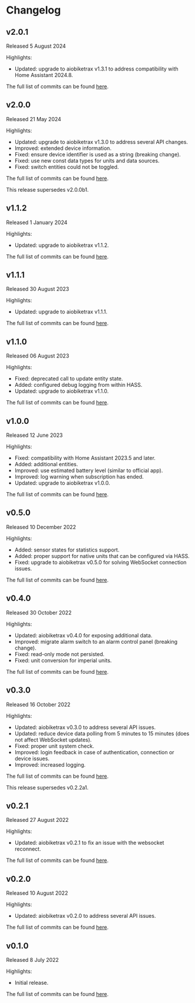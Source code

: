 # Changelog

## v2.0.1
Released 5 August 2024

Highlights:
* Updated: upgrade to aiobiketrax v1.3.1 to address compatibility with Home Assistant 2024.8.

The full list of commits can be found [here](https://github.com/basilfx/homeassistant-biketrax/compare/v2.0.0...v2.0.1).

## v2.0.0
Released 21 May 2024

Highlights:
* Updated: upgrade to aiobiketrax v1.3.0 to address several API changes.
* Improved: extended device information.
* Fixed: ensure device identifier is used as a string (breaking change).
* Fixed: use new const data types for units and data sources.
* Fixed: switch entities could not be toggled.

The full list of commits can be found [here](https://github.com/basilfx/homeassistant-biketrax/compare/v1.1.2...v2.0.0).

This release supersedes v2.0.0b1.

## v1.1.2
Released 1 January 2024

Highlights:
* Updated: upgrade to aiobiketrax v1.1.2.

The full list of commits can be found [here](https://github.com/basilfx/homeassistant-biketrax/compare/v1.1.1...v1.1.2).

## v1.1.1
Released 30 August 2023

Highlights:
* Updated: upgrade to aiobiketrax v1.1.1.

The full list of commits can be found [here](https://github.com/basilfx/homeassistant-biketrax/compare/v1.1.0...v1.1.1).

## v1.1.0
Released 06 August 2023

Highlights:
* Fixed: deprecated call to update entity state.
* Added: configured debug logging from within HASS.
* Updated: upgrade to aiobiketrax v1.1.0.

The full list of commits can be found [here](https://github.com/basilfx/homeassistant-biketrax/compare/v1.0.0...v1.1.0).

## v1.0.0
Released 12 June 2023

Highlights:
* Fixed: compatibility with Home Assistant 2023.5 and later.
* Added: additional entities.
* Improved: use estimated battery level (similar to official app).
* Improved: log warning when subscription has ended.
* Updated: upgrade to aiobiketrax v1.0.0.

The full list of commits can be found [here](https://github.com/basilfx/homeassistant-biketrax/compare/v0.5.0...v1.0.0).

## v0.5.0
Released 10 December 2022

Highlights:
* Added: sensor states for statistics support.
* Added: proper support for native units that can be configured via HASS.
* Fixed: upgrade to aiobiketrax v0.5.0 for solving WebSocket connection issues.

The full list of commits can be found [here](https://github.com/basilfx/homeassistant-biketrax/compare/v0.4.0...v0.5.0).

## v0.4.0
Released 30 October 2022

Highlights:
* Updated: aiobiketrax v0.4.0 for exposing additional data.
* Improved: migrate alarm switch to an alarm control panel (breaking change).
* Fixed: read-only mode not persisted.
* Fixed: unit conversion for imperial units.

The full list of commits can be found [here](https://github.com/basilfx/homeassistant-biketrax/compare/v0.3.0...v0.4.0).

## v0.3.0
Released 16 October 2022

Highlights:
* Updated: aiobiketrax v0.3.0 to address several API issues.
* Updated: reduce device data polling from 5 minutes to 15 minutes (does not affect WebSocket updates).
* Fixed: proper unit system check.
* Improved: login feedback in case of authentication, connection or device issues.
* Improved: increased logging.

The full list of commits can be found [here](https://github.com/basilfx/homeassistant-biketrax/compare/v0.2.1...v0.3.0).

This release supersedes v0.2.2a1.

## v0.2.1
Released 27 August 2022

Highlights:
* Updated: aiobiketrax v0.2.1 to fix an issue with the websocket reconnect.

The full list of commits can be found [here](https://github.com/basilfx/homeassistant-biketrax/compare/v0.2.0...v0.2.1).

## v0.2.0
Released 10 August 2022

Highlights:
* Updated: aiobiketrax v0.2.0 to address several API issues.

The full list of commits can be found [here](https://github.com/basilfx/homeassistant-biketrax/compare/v0.1.0...v0.2.0).

## v0.1.0
Released 8 July 2022

Highlights:
* Initial release.

The full list of commits can be found [here](https://github.com/basilfx/homeassistant-biketrax/compare/31fe9562d51c170a10d4f8956a37359a1d8879b3...v0.1.0).
